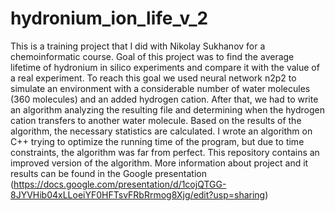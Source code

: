 # hydronium_ion_life_v_2
This is a training project that I did with Nikolay Sukhanov for a chemoinformatic course.
Goal of this project was to find the average lifetime of hydronium in silico experiments and compare it with the value of a real experiment. 
To reach this goal we used neural network n2p2 to simulate an environment with a considerable number of water molecules (360 molecules) and an added hydrogen cation.
After that, we had to write an algorithm analyzing the resulting file and determining when the hydrogen cation transfers to another water molecule. Based on the results of the algorithm, the necessary statistics are calculated. 
I wrote an algorithm on C++ trying to optimize the running time of the program, but due to time constraints, the algorithm was far from perfect. This repository contains an improved version of the algorithm.
More information about project and it results can be found in the Google presentation (https://docs.google.com/presentation/d/1cojQTGG-8JYVHib04xLLoeiYF0HFTsvFRbRrmog8Xjg/edit?usp=sharing)
